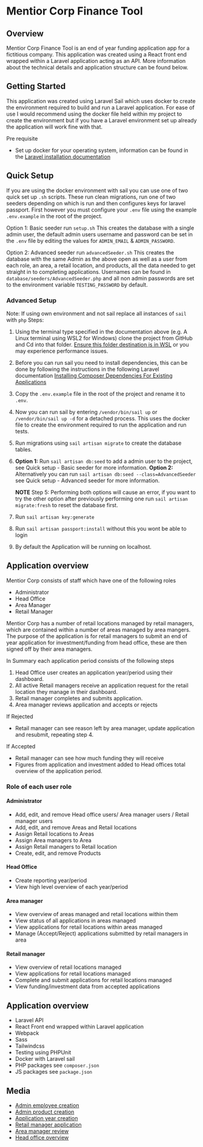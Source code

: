 #  Mentior Corp Finance Tool

## Overview
Mentior Corp Finance Tool is an end of year funding application app for a fictitious company. This application was created using a React front end wrapped within a Laravel application acting as an API. More information about the technical details and application structure can be found below.

## Getting Started
This application was created using Laravel Sail which uses docker to create the environment required to build and run a Laravel application. For ease of use I would recommend using the docker file held within my project to create the environment but if you have a Laravel environment set up already the application will work fine with that.

Pre requisite 
- Set up docker for your operating system, information can be found in the [Laravel installation documentation](https://laravel.com/docs/8.x/installation)

## Quick Setup
If you are using the docker environment with sail you can use one of two quick set up `.sh` scripts. These run clean migrations, run one of two seeders depending on which is run and then configures keys for laravel passport. First however you must configure your `.env` file using the example `.env.example` in the root of the project.

Option 1: Basic seeder
run `setup.sh`
This creates the database with a single admin user, the default admin users username and password can be set in the `.env` file by editing the values for `ADMIN_EMAIL` & `ADMIN_PASSWORD`.

Option 2: Advanced seeder
run `advancedSeeder.sh`
This creates the database with the same Admin as the above open as well as a user from each role, an area, a retail location, and products, all the data needed to get straight in to completing applications. Usernames can be found in `database/seeders/AdvancedSeeder.php` and all non admin passwords are set to the environment variable `TESTING_PASSWORD` by default.

### Advanced Setup
Note: If using own environment and not sail replace all instances of `sail`  with `php`
Steps:
 1. Using the terminal type specified in the documentation above (e.g. A Linux terminal using WSL2 for Windows) clone the project from GitHub and Cd into that folder. [Ensure this folder destination is in WSL](https://stackoverflow.com/questions/65227492/laravel-8-laravel-sail-for-dev-on-windows-10-is-slow-how-to-speed-up) or you may experience performance issues.
 2. Before you can run sail you need to install dependencies, this can be done by following the instructions in the following Laravel documentation [Installing Composer Dependencies For Existing Applications](https://laravel.com/docs/8.x/sail#installing-composer-dependencies-for-existing-projects)
 3. Copy the `.env.example` file in the root of the project and rename it to `.env`.
 4.  Now you can run sail by entering `/vendor/bin/sail up` or `/vendor/bin/sail up -d` for a detached process. This uses the docker file to create the environment required to run the application and run tests.
 5. Run migrations using `sail artisan migrate` to create the database tables.
 6. **Option 1:** Run `sail artisan db:seed` to add a admin user to the project, see Quick setup - Basic seeder for more information.
**Option 2:** Alternatively you can run `sail artisan db:seed --class=AdvancedSeeder` see Quick setup - Advanced seeder for more information.

    **NOTE** Step 5: Performing both options will cause an error, if you want to try the other option after previously performing one run `sail artisan migrate:fresh` to reset the database first.

 7. Run `sail artisan key:generate`
 8. Run `sail artisan passport:install` without this you wont be able to login
 9. By default the Application will be running on localhost.

## Application overview

Mentior Corp consists of staff which have one of the following roles
- Administrator
- Head Office
- Area Manager
- Retail Manager

Mentior Corp has a number of retail locations managed by retail managers, which are contained within a number of areas managed by area mangers. The purpose of the application is for retail managers to submit an end of year application for investment/funding from head office, these are then signed off by their area managers.

In Summary each application period consists of the following steps
1. Head Office user creates an application year/period using their dashboard.
2. All active Retail managers receive an application request for the retail location they manage in their dashboard.
3. Retail manager completes and submits application.
4. Area manager reviews application and accepts or rejects

If Rejected
- Retail manager can see reason left by area manager, update application and resubmit, repeating step 4.

If Accepted
- Retail manager can see how much funding they will receive
- Figures from application and investment added to Head offices total overview of the application period.

### Role of each user role

#### Administrator
-  Add, edit, and remove Head office users/ Area manager users / Retail manager users
- Add, edit, and remove Areas and Retail locations
- Assign Retail locations to Areas
- Assign Area managers to Area
- Assign Retail managers to Retail location
- Create, edit, and remove Products

#### Head Office
- Create reporting year/period
- View high level overview of each year/period

#### Area manager
- View overview of areas managed and retail locations within them
- View status of  all applications in areas managed
- View applications for retail locations within areas managed
- Manage (Accept/Reject) applications submitted by retail managers in area

#### Retail manager
- View overview of retail locations managed
- View applications for retail locations managed
- Complete and submit applications for retail locations managed
- View funding/investment data from accepted applications

## Application overview
- Laravel API
- React Front end wrapped within Laravel application
- Webpack
- Sass
- Tailwindcss
- Testing using PHPUnit
- Docker with Laravel sail
- PHP packages see `composer.json`
- JS packages see `package.json`

## Media

- [Admin employee creation](https://www.youtube.com/watch?v=WCDHkjoU5WI)
- [Admin product creation](https://www.youtube.com/watch?v=lNrl2kBRAVE)
- [Application year creation](https://www.youtube.com/watch?v=1kHOFyMa_6A)
- [Retail manager application](https://www.youtube.com/watch?v=YlqPyZKBnks)
- [Area manager review](https://www.youtube.com/watch?v=0WcvZku3F4A)
- [Head office overview](https://www.youtube.com/watch?v=opaKzj7ZPV4)